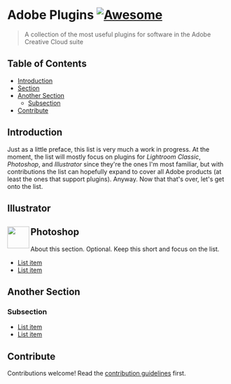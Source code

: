 # Adobe Plugins [![Awesome](https://awesome.re/badge.svg)](https://awesome.re)

> A collection of the most useful plugins for software in the Adobe Creative Cloud suite

## Table of Contents
- [Introduction](#introduction)
- [Section](#section)
- [Another Section](#another-section)
	- [Subsection](#subsection)
- [Contribute](#contribute)

## Introduction
  Just as a little preface, this list is very much a work in progress. At the moment, the list will mostly focus on plugins for *Lightroom Classic*, *Photoshop*, and *Illustrator* since they're the ones I'm most familiar, but with contributions the list can hopefully expand to cover all Adobe products (at least the ones that support plugins). Anyway. Now that that's over, let's get onto the list.

## Illustrator
## <img src="https://user-images.githubusercontent.com/90789003/172520854-7592ac10-f0e9-4007-b746-a484fd7b9a3f.svg" align=left height=50 width=50> Photoshop


About this section. Optional. Keep this short and focus on the list.

- [List item](http://example.com)
- [List item](http://example.com)


## Another Section

### Subsection

- [List item](http://example.com)
- [List item](http://example.com)


## Contribute

Contributions welcome! Read the [contribution guidelines](contributing.md) first.
